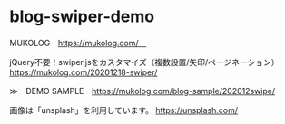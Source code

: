 # blog-swiper-demo

MUKOLOG　https://mukolog.com/　

jQuery不要！swiper.jsをカスタマイズ（複数設置/矢印/ページネーション）
https://mukolog.com/20201218-swiper/

≫　DEMO SAMPLE　https://mukolog.com/blog-sample/202012swipe/

画像は「unsplash」を利用しています。
https://unsplash.com/
